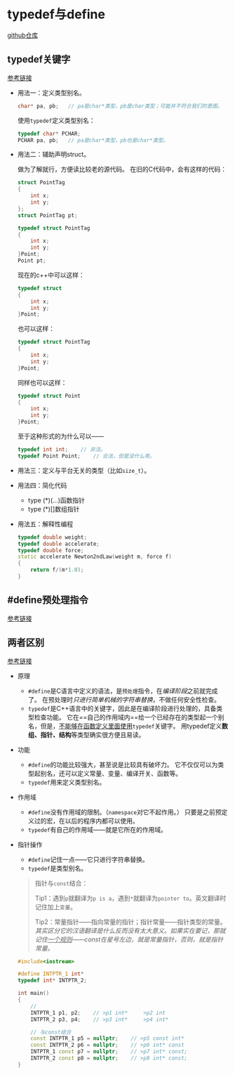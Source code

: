 # typedef与define

[github仓库](https://github.com/CPlusPlus-AWILL/typedefVsDefine)

## typedef关键字

[参考链接](https://www.cnblogs.com/rednodel/p/9287851.html)

* 用法一：定义类型别名。

    ```c++
    char* pa, pb;	// pa是char*类型，pb是char类型；可能并不符合我们的意图。
    ```

    使用`typedef`定义类型别名：

    ```c++
    typedef char* PCHAR;
    PCHAR pa, pb;	// pa是char*类型，pb也是char*类型。
    ```

* 用法二：辅助声明struct。

    做为了解就行，方便读比较老的源代码。
    在旧的C代码中，会有这样的代码：

    ```c
    struct PointTag
    {
    	int x;
        int y;
    };
    struct PointTag pt;
    ```

    ```c++
    typedef struct PointTag
    {
        int x;
        int y;
    }Point;
    Point pt;
    ```

    现在的c++中可以这样：

    ```c++
    typedef struct
    {
        int x;
        int y;
    }Point;
    ```

    也可以这样：

    ```c++
    typedef struct PointTag
    {
    	int x;
        int y;
    }Point;
    ```

    同样也可以这样：

    ```c++
    typedef struct Point
    {
    	int x;
        int y;
    }Point;
    ```

    至于这种形式的为什么可以——

    ```c++
    typedef int int;	// 非法。
    typedef Point Point;	// 合法，但是没什么用。
    ```

* 用法三：定义与平台无关的类型（比如`size_t`）。

* 用法四：简化代码

    * type (*)(...)函数指针
    * type (*)[]数组指针

* 用法五：解释性编程

    ```c++
    typedef double weight;
    typedef double accelerate;
    typedef double force;
    static accelerate Newton2ndLaw(weight m, force f)
    {
        return f/(m*1.0);
    }
    ```


## #define预处理指令

[参考链接](https://blog.csdn.net/king110108/article/details/80728010)

## 两者区别

[参考链接](https://blog.csdn.net/summer00072/article/details/80918483)

* 原理

    * `#define`是C语言中定义的语法，是`预处理`指令，在*编译阶段*之前就完成了。
        在预处理时*只进行简单机械的字符串替换*，不做任何安全性检查。
    * `typedef`是C++语言中的关键字，因此是在编译阶段进行处理的，具备类型检查功能。
        它在==自己的作用域内==给一个已经存在的类型起一个别名，但是，<u>不能够在函数定义里面使用</u>`typedef`关键字。
        用typedef定义**数组、指针、结构**等类型确实很方便且易读。

* 功能

    * `#define`的功能比较强大，甚至说是比较具有破坏力。
        它不仅仅可以为类型起别名，还可以定义常量、变量、编译开关、函数等。
    * `typedef`用来定义类型别名。

* 作用域

    * `#define`没有作用域的限制。（`namespace`对它不起作用。）
        只要是之前预定义过的宏，在以后的程序内都可以使用。
    * `typedef`有自己的作用域——就是它所在的作用域。

* 指针操作

    * `#define`记住一点——它只进行字符串替换。
    * `typedef`是类型别名。
    
    >指针与`const`结合：
    >
    >Tip1：遇到`p`就翻译为`p is a`，遇到`*`就翻译为`pointer to`。英文翻译时记住加上`变量`。
    >
    >Tip2：常量指针——指向常量的指针；指针常量——指针类型的常量。*其实区分它的汉语翻译是什么反而没有太大意义。如果实在要记，那就记住<u>一个规则</u>——const在星号左边，就是常量指针，否则，就是指针常量。*
    
    ```c++
    #include<iostream>
    
    #define INTPTR_1 int*
    typedef int* INTPTR_2;
    
    int main()
    {
        //
        INTPTR_1 p1, p2;    // >p1 int*     >p2 int
        INTPTR_2 p3, p4;    // >p3 int*     >p4 int*
    
        // 与const结合
        const INTPTR_1 p5 = nullptr;    // >p5 const int*
        const INTPTR_2 p6 = nullptr;    // >p6 int* const
        INTPTR_1 const p7 = nullptr;    // >p7 int* const;
        INTPTR_2 const p8 = nullptr;    // >p8 int* const;
    }
    ```

